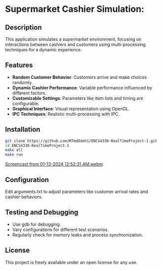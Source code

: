 # Supermarket Cashier Simulation:

## Description
This application simulates a supermarket environment, focusing on interactions between cashiers and customers using multi-processing techniques for a dynamic experience.

## Features
- **Random Customer Behavior**: Customers arrive and make choices randomly.
- **Dynamic Cashier Performance**: Variable performance influenced by different factors.
- **Customizable Settings**: Parameters like item lists and timing are configurable.
- **Graphical Interface**: Visual representation using OpenGL.
- **IPC Techniques**: Realistic multi-processing with IPC.

## Installation
```bash
git clone https://github.com/M7mdOdeh1/ENCS4330-RealTimeProject-1.git
cd ENCS4330-RealTimeProject-1
make all
make run
```
[Screencast from 01-13-2024 12:52:31 AM.webm](https://github.com/M7mdOdeh1/ENCS4330-RealTimeProject-1/assets/111658319/b58ce1f0-1631-447b-8ce6-047161c05bc0)

## Configuration
Edit arguments.txt to adjust parameters like customer arrival rates and cashier behaviors.

## Testing and Debugging
- Use gdb for debugging.
- Vary configurations for different test scenarios.
- Regularly check for memory leaks and process synchronization.

## License
This project is freely available under an open license for any use.
